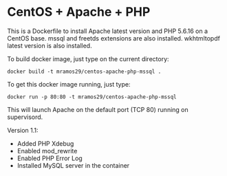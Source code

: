 # CentOS + Apache + PHP

This is a Dockerfile to install Apache latest version and PHP 5.6.16 on a CentOS base.
mssql and freetds extensions are also installed.
wkhtmltopdf latest version is also installed.

To build docker image, just type on the current directory:

	docker build -t mramos29/centos-apache-php-mssql .

To get this docker image running, just type:

	docker run -p 80:80 -t mramos29/centos-apache-php-mssql

This will launch Apache on the default port (TCP 80) running on supervisord.

Version 1.1:
 - Added PHP Xdebug
 - Enabled mod_rewrite
 - Enabled PHP Error Log
 - Installed MySQL server in the container
